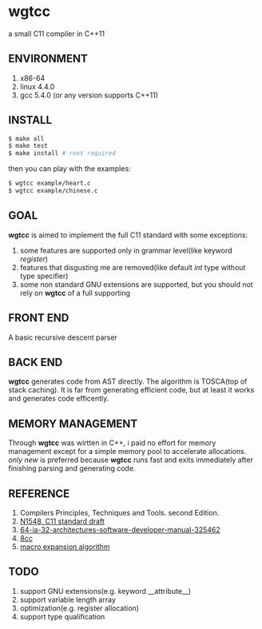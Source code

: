 # wgtcc
a small C11 compiler in C++11

## ENVIRONMENT
  1. x86-64
  2. linux 4.4.0
  3. gcc 5.4.0 (or any version supports C++11)  

## INSTALL
  ```bash
  $ make all
  $ make test
  $ make install # root required
  ```
  then you can play with the examples:
  ```bash
  $ wgtcc example/heart.c
  $ wgtcc example/chinese.c
  ```

## GOAL
**wgtcc** is aimed to implement the full C11 standard with some exceptions:

1. some features are supported only in grammar level(like keyword _register_)
2. features that disgusting me are removed(like default _int_ type without type specifier)
3. some non standard GNU extensions are supported, but you should not rely on **wgtcc** of a full supporting

## FRONT END
A basic recursive descent parser 

## BACK END
**wgtcc** generates code from AST directly. The algorithm is TOSCA(top of stack caching). It is far from generating efficient code, but at least it works and generates code efficently.

## MEMORY MANAGEMENT
Through **wgtcc** was wirtten in C++, i paid no effort for memory management except for a simple memory pool to accelerate allocations. _only_ _new_ is preferred because **wgtcc** runs fast and  exits immediately
after finishing parsing and generating code.

## REFERENCE
1. Compilers Principles, Techniques and Tools. second Edition.
2. [N1548, C11 standard draft](http://www.open-std.org/jtc1/sc22/wg14/www/docs/n1548.pdf)
3. [64-ia-32-architectures-software-developer-manual-325462](http://www.intel.com/content/www/us/en/architecture-and-technology/64-ia-32-architectures-software-developer-manual-325462.html)
3. [8cc](https://github.com/rui314/8cc)
4. [macro expansion algorithm](https://github.com/wgtdkp/wgtcc/blob/master/doc/cpp.algo.pdf)

## TODO
1. support GNU extensions(e.g. keyword \_\_attribute__)
2. support variable length array
3. optimization(e.g. register allocation)
4. support type qualification
